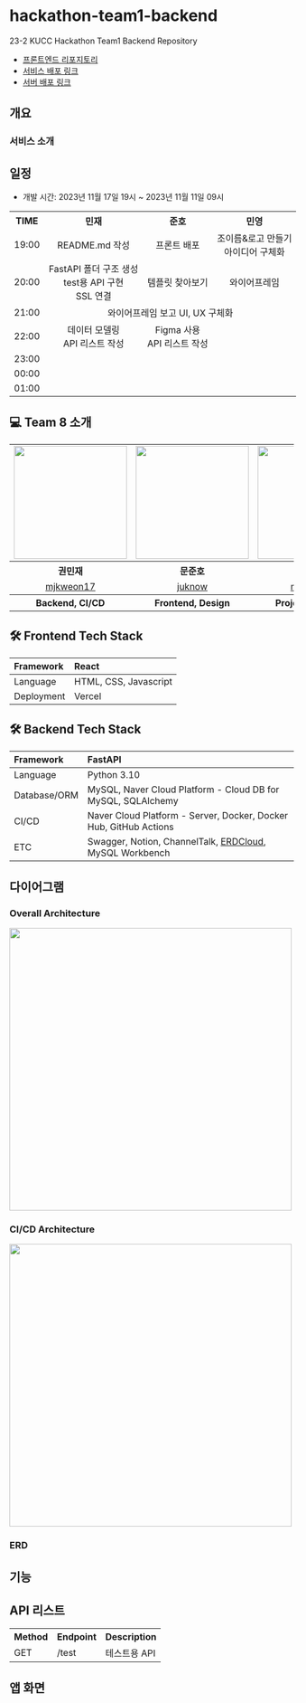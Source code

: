 # hackathon-team1-backend
23-2 KUCC Hackathon Team1 Backend Repository

- [프론트엔드 리포지토리](https://github.com/kucc/hackathon-team1-frontend)
- [서비스 배포 링크](https://hackathon-team1-frontend.vercel.app/)
- [서버 배포 링크](https://118.67.143.134:8080/)

## 개요



### 서비스 소개


## 일정

- 개발 시간: 2023년 11월 17일 19시 ~ 2023년 11월 11일 09시

<table style="text-align: center; width: 800px">
    <tr>
        <th>TIME</th>
        <th>민재</th>
        <th>준호</th>
        <th>민영</th>
    </tr>
    <tr>
        <td>19:00</td>
        <td>README.md 작성</td>
        <td>프론트 배포</td>
        <td>조이름&로고 만들기<br>아이디어 구체화</td>
    </tr>
    <tr>
        <td>20:00</td>
        <td>FastAPI 폴더 구조 생성<br>test용 API 구현<br>SSL 연결</td>
        <td>템플릿 찾아보기</td>
        <td>와이어프레임</td>
    </tr>
    <tr>
        <td>21:00</td>
        <td colspan="3">와이어프레임 보고 UI, UX 구체화</td>
    </tr>
    <tr>
        <td>22:00</td>
        <td>데이터 모델링<br>API 리스트 작성</td>
        <td>Figma 사용<br>API 리스트 작성</td>
        <td></td>
    </tr>
    <tr>
        <td>23:00</td>
        <td></td>
        <td></td>
        <td></td>
    </tr>
    <tr>
        <td>00:00</td>
        <td></td>
        <td></td>
        <td></td>
    </tr>
    <tr>
        <td>01:00</td>
        <td></td>
        <td></td>
        <td></td>
    </tr>
</table>



## 💻 Team 8 소개

<table align="center" style = "table-layout: auto; width: 100%; table-layout: fixed;">
  <tr>
    <td>
       <img width="200" src = "https://avatars.githubusercontent.com/u/75142329?v=4" />
    </td>
    <td>
      <img width="200" src = "https://avatars.githubusercontent.com/u/124476542?v=4"/>
    </td>
    <td>
      <img width="200" src = "https://avatars.githubusercontent.com/u/108617193?v=4"/>
    </td>
  </tr> 

  <tr>
    <th align="center">권민재</th>
    <th align="center">문준호</th>
    <th align="center">안민영</th>
  </tr>

  <tr>
    <td align="center">
      <a href="https://github.com/mjkweon17">mjkweon17</a>
    </td>
    <td align="center">
      <a href="https://github.com/juknow">juknow</a>
    </td>
        <td align="center">
      <a href="https://github.com/minyeoong">minyeoong</a>
    </td>
  </tr>

  <tr>
    <th align="center">Backend, CI/CD</th>
    <th align="center">Frontend, Design</th>
    <th align="center">Project Managing</th>
  </tr>
</table>

## 🛠 Frontend Tech Stack
| Framework | React |
|:---|:---|
| Language | HTML, CSS, Javascript |
| Deployment | Vercel |

## 🛠 Backend Tech Stack
| Framework | FastAPI |
|:---|:---|
| Language | Python 3.10 |
| Database/ORM | MySQL, Naver Cloud Platform - Cloud DB for MySQL, SQLAlchemy |
| CI/CD | Naver Cloud Platform - Server, Docker, Docker Hub, GitHub Actions |
| ETC | Swagger, Notion, ChannelTalk, [ERDCloud](https://www.erdcloud.com/d/9pM4F45F62tvMWBT3), MySQL Workbench |

## 다이어그램

### Overall Architecture
<img width = "500" src = "https://user-images.githubusercontent.com/75142329/282190612-2089d2e5-0304-4951-aadf-cf3746b17897.png" >

### CI/CD Architecture
<img width = "500" src = "https://user-images.githubusercontent.com/75142329/282190604-7e1598f7-c5ce-4e65-a40a-b88302ce58b6.png" >

### ERD
<!-- <img width = "800" src = "https://user-images.githubusercontent.com/75142329/282190854-37fdf2c9-f8c7-4d00-a777-952ea3c7c127.png" > -->


## 기능


## API 리스트

<table>
    <tr>
        <th>Method</th>
        <th>Endpoint</th>
        <th>Description</th>
    </tr>
    <tr>
        <td>GET</td>
        <td>/test</td>
        <td>테스트용 API</td>
    </tr>
</table>

## 앱 화면
<!-- 
| <img src="https://user-images.githubusercontent.com/75142329/282195384-18271285-4578-4d3e-923c-2130bd362b46.png" width="200"><br/>메인 페이지 | <img src="https://user-images.githubusercontent.com/75142329/282195365-09152f97-bf9a-4a32-bfe7-701125a2b636.png" width="200"><br/>로그인 | <img src="https://user-images.githubusercontent.com/75142329/282195368-f16aba74-210d-4c1e-88b3-340706ba718b.png" width="200"><br/>회원가입 |
|:-------------------------------------------------:|:-------------------------------------------------:|:-------------------------------------------------:|
| <img src="https://user-images.githubusercontent.com/75142329/282195375-0af63d53-829e-470d-a863-e1d408415f90.png" width="200"><br/>강의 필터링 | <img src="https://user-images.githubusercontent.com/75142329/282195381-08fd62ec-642c-47e1-98fc-42c01a6741ec.png" width="200"><br/>강의 상세 정보 | <img src="https://user-images.githubusercontent.com/75142329/282195378-21b4e2af-2fe6-41da-82d7-83d4fb833281.png" width="200"><br/>리뷰 작성 | -->

